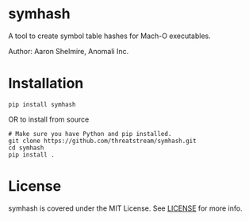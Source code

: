 # symhash #

A tool to create symbol table hashes for Mach-O executables.

Author: Aaron Shelmire, Anomali Inc.

# Installation

```
pip install symhash
```

OR to install from source

```
# Make sure you have Python and pip installed.
git clone https://github.com/threatstream/symhash.git
cd symhash
pip install .
```

# License

symhash is covered under the MIT License.  See [LICENSE](LICENSE) for more info.
